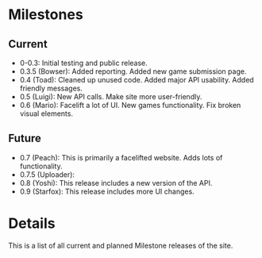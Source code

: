 # Milestones #

## Current ##

  * 0-0.3: Initial testing and public release.
  * 0.3.5 (Bowser): Added reporting.  Added new game submission page.
  * 0.4 (Toad): Cleaned up unused code.  Added major API usability.  Added friendly messages.
  * 0.5 (Luigi): New API calls.  Make site more user-friendly.
  * 0.6 (Mario): Facelift a lot of UI.  New games functionality. Fix broken visual elements.

## Future ##

  * 0.7 (Peach): This is primarily a facelifted website.  Adds lots of functionality.
  * 0.7.5 (Uploader):
  * 0.8 (Yoshi): This release includes a new version of the API.
  * 0.9 (Starfox): This release includes more UI changes.




# Details #

This is a list of all current and planned Milestone releases of the site.